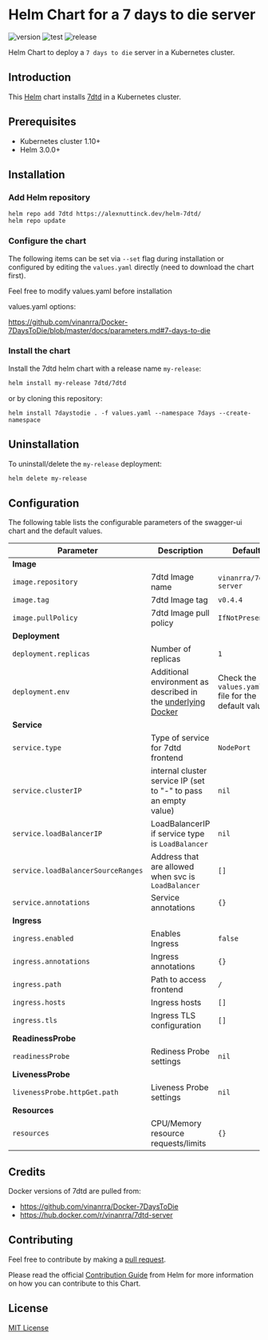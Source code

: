 # Helm Chart for a 7 days to die server

![version](https://img.shields.io/github/tag/alexnuttinck/helm-7dtd.svg?label=release) ![test](https://github.com/alexnuttinck/helm-7dtd/actions/workflows/test.yaml/badge.svg) ![release](https://github.com/alexnuttinck/helm-7dtd/actions/workflows/release.yaml/badge.svg)

Helm Chart to deploy a `7 days to die` server in a Kubernetes cluster.

## Introduction

This [Helm](https://github.com/kubernetes/helm) chart installs [7dtd](https://7daystodie.com/) in a Kubernetes cluster.

## Prerequisites

- Kubernetes cluster 1.10+
- Helm 3.0.0+

## Installation

### Add Helm repository

```
helm repo add 7dtd https://alexnuttinck.dev/helm-7dtd/
helm repo update
```

### Configure the chart

The following items can be set via `--set` flag during installation or configured by editing the `values.yaml` directly (need to download the chart first).

Feel free to modify values.yaml before installation

values.yaml options:

https://github.com/vinanrra/Docker-7DaysToDie/blob/master/docs/parameters.md#7-days-to-die

### Install the chart

Install the 7dtd helm chart with a release name `my-release`:

```bash
helm install my-release 7dtd/7dtd
```

or by cloning this repository:

```
helm install 7daystodie . -f values.yaml --namespace 7days --create-namespace
```

## Uninstallation

To uninstall/delete the `my-release` deployment:

```bash
helm delete my-release
```

## Configuration

The following table lists the configurable parameters of the swagger-ui chart and the default values.

| Parameter                          | Description                                                                                                                                                                                  | Default                                              |
|------------------------------------|----------------------------------------------------------------------------------------------------------------------------------------------------------------------------------------------|------------------------------------------------------|
| **Image**                          |
| `image.repository`                 | 7dtd Image name                                                                                                                                                                              | `vinanrra/7dtd-server`                               |
| `image.tag`                        | 7dtd Image tag                                                                                                                                                                               | `v0.4.4`                                             |
| `image.pullPolicy`                 | 7dtd Image pull policy                                                                                                                                                                       | `IfNotPresent`                                       |
| **Deployment**                     |
| `deployment.replicas`              | Number of replicas                                                                                                                                                                           | `1`                                                  |
| `deployment.env`                   | Additional environment as described in the [underlying Docker](https://github.com/vinanrra/Docker-7DaysToDie/blob/69e5b0ae5e8a3ccff74eed23ee8b54bd6d286e5c/docs/parameters.md#7-days-to-die) | Check the `values.yaml` file for the default values. |
| **Service**                        |
| `service.type`                     | Type of service for 7dtd frontend                                                                                                                                                            | `NodePort`                                           |
| `service.clusterIP`                | internal cluster service IP (set to "-" to pass an empty value)                                                                                                                              | `nil`                                                |
| `service.loadBalancerIP`           | LoadBalancerIP if service type is `LoadBalancer`                                                                                                                                             | `nil`                                                |
| `service.loadBalancerSourceRanges` | Address that are allowed when svc is `LoadBalancer`                                                                                                                                          | `[]`                                                 |
| `service.annotations`              | Service annotations                                                                                                                                                                          | `{}`                                                 |
| **Ingress**                        |
| `ingress.enabled`                  | Enables Ingress                                                                                                                                                                              | `false`                                              |
| `ingress.annotations`              | Ingress annotations                                                                                                                                                                          | `{}`                                                 |
| `ingress.path`                     | Path to access frontend                                                                                                                                                                      | `/`                                                  |
| `ingress.hosts`                    | Ingress hosts                                                                                                                                                                                | `[]`                                                 |
| `ingress.tls`                      | Ingress TLS configuration                                                                                                                                                                    | `[]`                                                 |
| **ReadinessProbe**                 |
| `readinessProbe`                   | Rediness Probe settings                                                                                                                                                                      | `nil`                                                |
| **LivenessProbe**                  |
| `livenessProbe.httpGet.path`       | Liveness Probe settings                                                                                                                                                                      | `nil`                                                |
| **Resources**                      |
| `resources`                        | CPU/Memory resource requests/limits                                                                                                                                                          | `{}`                                                 |

## Credits

Docker versions of 7dtd are pulled from:

* https://github.com/vinanrra/Docker-7DaysToDie
* https://hub.docker.com/r/vinanrra/7dtd-server

## Contributing

Feel free to contribute by making a [pull request](https://github.com/alexnuttinck/helm-7dtd/pull/new/master).

Please read the official [Contribution Guide](https://github.com/helm/charts/blob/master/CONTRIBUTING.md) from Helm for more information on how you can contribute to this Chart.

## License

[MIT License](/LICENSE.md)
